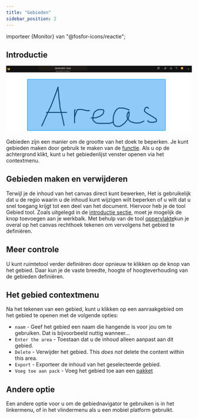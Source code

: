 ```yaml
---
title: "Gebieden"
sidebar_position: 2
---
```


importeer {Monitor} van "@fosfor-icons/reactie";


## Introductie

![Oppervlak](area.png)

Gebieden zijn een manier om de grootte van het doek te beperken. Je kunt gebieden maken door gebruik te maken van de [functie](tools/area.md). Als u op de achtergrond klikt, kunt u het gebiedenlijst venster openen via het contextmenu.

## Gebieden maken en verwijderen

Terwijl je de inhoud van het canvas direct kunt bewerken, Het is gebruikelijk dat u de regio waarin u de inhoud kunt wijzigen wilt beperken of u wilt dat u snel toegang krijgt tot een deel van het document. Hiervoor heb je de tool <Monitor/> Gebied tool. Zoals uitgelegd in de [introductie sectie](README.md), moet je mogelijk de knop <Monitor/> toevoegen aan je werkbalk. Met behulp van de tool [oppervlakte](tools/area.md)kun je overal op het canvas rechthoek tekenen om vervolgens het gebied te definiëren.

## Meer controle

U kunt ruimtetool verder definiëren door opnieuw te klikken op de knop <Monitor/> van het gebied. Daar kun je de vaste breedte, hoogte of hoogteverhouding van de gebieden definiëren.

## Het gebied contextmenu

 Na het tekenen van een gebied, kunt u klikken op een aanraakgebied om het gebied te openen met de volgende opties:

* `naam` - Geef het gebied een naam die hangende is voor jou om te gebruiken. Dat is bijvoorbeeld nuttig wanneer...
* `Enter the area` - Toestaan dat u de inhoud alleen aanpast aan dit gebied.
* `Delete` - Verwijder het gebied. This *does not* delete the content within this area.
* `Export` - Exporteer de inhoud van het geselecteerde gebied.
* `Voeg toe aan pack` - Voeg het gebied toe aan een [pakket](pack)

## Andere optie

Een andere optie voor u om de gebiednavigator te gebruiken is in het linkermenu, of in het vlindermenu als u een mobiel platform gebruikt. 

